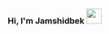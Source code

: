 ### Hi, I'm Jamshidbek <img src="https://media2.giphy.com/media/gM5qFksULw54NMWyry/giphy.gif?cid=ecf05e47tvirkl2hg6uwtpesjxdxql132qyjc2vifhks0col&rid=giphy.gif&ct=s" width="30px">
